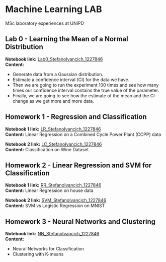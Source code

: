 # Machine Learning LAB
MSc laboratory experiences at UNIPD

## Lab 0 - Learning the Mean of a Normal Distribution
**Notebook link:** [Lab0_StefanoIvancich_1227846](https://github.com/ivaste/MachineLearningLAB/blob/master/Lab0Material/Lab0_StefanoIvancich_1227846.ipynb)  
**Content:**
 - Generate data from a Gaussian distribution.
 - Estimate a confidence interval (CI) for the data we have.
 - Then we are going to run the experiment 100 times and see how many times our confidence interval contains the true value of the parameter.
 - Finally, we are going to see how the estimate of the mean and the CI change as we get more and more data.


## Homework 1 - Regression and Classification
**Notebook 1 link:** [LR_StefanoIvancich_1227846](https://github.com/ivaste/MachineLearningLAB/blob/master/Homework1/LR_StefanoIvancich_1227846.ipynb)  
**Content:** Linear Regression on a Combined Cycle Power Plant (CCPP) data

**Notebook 2 link:** [LC_StefanoIvancich_1227846](https://github.com/ivaste/MachineLearningLAB/blob/master/Homework1/LC_StefanoIvancich_1227846.ipynb)  
**Content:** Classification on Wine Dataset


## Homework 2 - Linear Regression and SVM for Classification
**Notebook 1 link:** [RR_StefanoIvancich_1227846](https://github.com/ivaste/MachineLearningLAB/blob/master/Homework2/RR_StefanoIvancich_1227846.ipynb)  
**Content:** Linear Regression on house data

**Notebook 2 link:** [SVM_StefanoIvancich_1227846](https://github.com/ivaste/MachineLearningLAB/blob/master/Homework2/SVM_StefanoIvancich_1227846.ipynb)  
**Content:** SVM vs Logistic Regression on MNIST


## Homework 3 - Neural Networks and Clustering
**Notebook link:** [NN_StefanoIvancich_1227846](https://github.com/ivaste/MachineLearningLAB/blob/master/Homework3/NN_StefanoIvancich_1227846.ipynb)  
**Content:**
 - Neural Networks for Classification
 - Clustering with K-means
